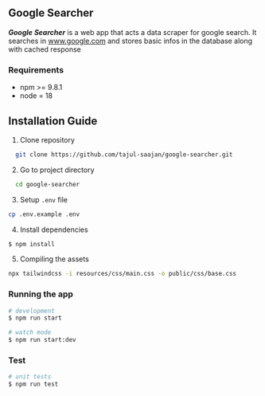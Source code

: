 ## Google Searcher
***Google Searcher*** is a web app that acts a data scraper for google search. 
It searches in www.google.com and stores basic infos in the database along with cached response 

### Requirements
- npm >= 9.8.1
- node = 18

## Installation Guide
1. Clone repository
```bash
  git clone https://github.com/tajul-saajan/google-searcher.git
```

2. Go to project directory
```bash
  cd google-searcher 
```
3. Setup `.env` file
```bash
cp .env.example .env
```

4. Install dependencies
```bash
$ npm install
```

5. Compiling the assets
```bash
npx tailwindcss -i resources/css/main.css -o public/css/base.css
```

### Running the app

```bash
# development
$ npm run start

# watch mode
$ npm run start:dev

```

### Test

```bash
# unit tests
$ npm run test
```